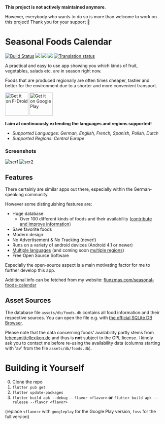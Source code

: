 
**This project is not actively maintained anymore.**

However, everybody who wants to do so is more than welcome to work on this project!
Thank you for your support 🤗

# Seasonal Foods Calendar

[![Build Status](https://travis-ci.com/Flunzmas/seasoncalendar.svg?branch=develop)](https://travis-ci.com/Flunzmas/seasoncalendar)
[<img src="https://img.shields.io/github/release/flunzmas/seasoncalendar.svg?logo=github">](https://github.com/Flunzmas/seasoncalendar/releases/latest)
[<img src="https://img.shields.io/f-droid/v/flunzmas.seasoncalendar.svg?logo=F-Droid">](https://f-droid.org/packages/flunzmas.seasoncalendar)
[<img src="https://img.shields.io/github/license/flunzmas/seasoncalendar">](/LICENSE)
[<img src="https://hosted.weblate.org/widgets/seasoncalendar/-/app_text/svg-badge.svg" alt="Translation status" />](https://hosted.weblate.org/engage/seasoncalendar/)

A practical and easy to use app showing you which kinds of fruit, vegetables, salads etc. are in season right now.

Foods that are produced regionally are often times cheaper, tastier and better for the environment due to a shorter and more convenient transport.

[<img alt='Get it on F-Droid' src="https://fdroid.gitlab.io/artwork/badge/get-it-on.png" height="75">](https://f-droid.org/packages/flunzmas.seasoncalendar)
[<img alt='Get it on Google Play' src='https://play.google.com/intl/en_us/badges/static/images/badges/en_badge_web_generic.png' height="75">](https://play.google.com/store/apps/details?id=flunzmas.seasoncalendar)

**I aim at continuously extending the languages and regions supported!**

- _Supported Languages: German, English, French, Spanish, Polish, Dutch_
- _Supported Regions: Central Europe_

### Screenshots

![scr1](assets/screenshots/scr1.jpg) ![scr2](assets/screenshots/scr2.jpg)


## Features

There certainly are similar apps out there, especially within the German-speaking community.

However some distinguishing features are:

- Huge database
  - Over 100 different kinds of foods and their availability ([contribute and improve information](https://github.com/Flunzmas/seasoncalendar/issues/29))
- Save favorite foods
- Modern design
- No Advertisement & No Tracking (never!)
- Runs on a variety of android devices (Android 4.1 or newer)
- [Multiple languages](https://github.com/Flunzmas/seasoncalendar/issues/36) (and coming soon [multiple regions](https://github.com/Flunzmas/seasoncalendar/issues/47))
- Free Open Source Software

Especially the open-source aspect is a main motivating factor for me to further develop this app.

Additional info can be fetched from my website: [flunzmas.com/seasonal-foods-calendar](https://flunzmas.com/seasonal-foods-calendar)

## Asset Sources

The database file `assets/db/foods.db` contains all food information and their respective sources. You can open the file e.g. with [the official SQLite DB Browser](https://sqlitebrowser.org/).

Please note that the data concerning foods' availability partly stems from [lebensmittellexikon.de](https://lebensmittellexikon.de/) and thus is __not__ subject to the GPL license. I kindly ask you to contact me before re-using the availability data (columns starting with 'av' from the file `assets/db/foods.db`).

# Building it Yourself

0. Clone the repo
1. `flutter pub get`
2. `flutter update-packages`
3. `flutter build apk --debug --flavor <flavor>` **or** `flutter build apk --release --flavor <flavor>`

(replace `<flavor>` with `googleplay` for the Google Play version, `foss` for the full version) 
